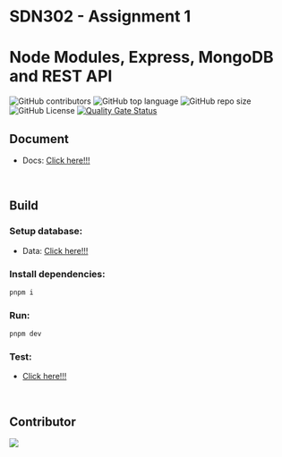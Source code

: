 # SDN302 - Assignment 1

# Node Modules, Express, MongoDB and REST API
![GitHub contributors](https://img.shields.io/github/contributors/bakaqc/Assignment-1-SDN302)
![GitHub top language](https://img.shields.io/github/languages/top/bakaqc/Assignment-1-SDN302)
![GitHub repo size](https://img.shields.io/github/repo-size/bakaqc/Assignment-1-SDN302)
![GitHub License](https://img.shields.io/github/license/bakaqc/Assignment-1-SDN302)
[![Quality Gate Status](https://sonarcloud.io/api/project_badges/measure?project=SDN302-SE17C_Assignment-1&metric=alert_status)](https://sonarcloud.io/summary/new_code?id=SDN302-SE17C_Assignment-1)

## Document
- Docs: [Click here!!!](docs/Assignment_1_-_Node_Modules,_Express,_MongoDB_and_REST_API.pdf)
  
<br>

## Build

### Setup database:
- Data: [Click here!!!](data)

### Install dependencies:

```bash
pnpm i
```

### Run:

```bash
pnpm dev
```

### Test:
- [Click here!!!](test/TestAPI.md)

<br>

## Contributor
<a href="https://github.com/SDN302-SE17C/Assignment-1/graphs/contributors">
  <img src="https://contrib.rocks/image?repo=SDN302-SE17C/Assignment-1" />
</a>
